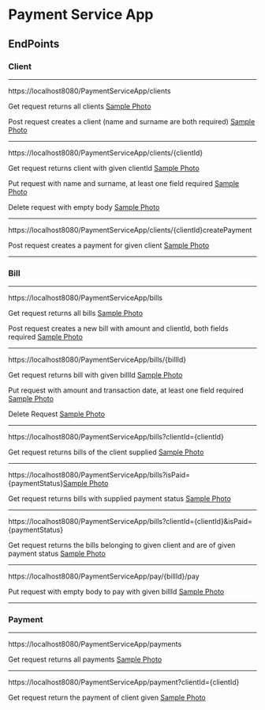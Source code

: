 # Payment Service App


## EndPoints

### Client

---      
https://localhost8080/PaymentServiceApp/clients

Get request returns all clients
[Sample Photo](https://github.com/Abdullah-Sahin/PaymentServiceBackEnd/blob/main/Photos/GetAllClients.png)

Post request creates a client (name and surname are both required)
[Sample Photo](https://github.com/Abdullah-Sahin/PaymentServiceBackEnd/blob/main/Photos/PostClient.png)

---
https://localhost8080/PaymentServiceApp/clients/{clientId}

Get request returns client with given clientId
[Sample Photo](https://github.com/Abdullah-Sahin/PaymentServiceBackEnd/blob/main/Photos/GetClientById.png)

Put request with name and surname, at least one field required
[Sample Photo](https://github.com/Abdullah-Sahin/PaymentServiceBackEnd/blob/main/Photos/UpdateClient.png)

Delete request with empty body
[Sample Photo](https://github.com/Abdullah-Sahin/PaymentServiceBackEnd/blob/main/Photos/DeleteClient.png)

---
https://localhost8080/PaymentServiceApp/clients/{clientId}createPayment

Post request creates a payment for given client
[Sample Photo](https://github.com/Abdullah-Sahin/PaymentServiceBackEnd/blob/main/Photos/PostPaymentForClient.png)

---

### Bill

---
https://localhost8080/PaymentServiceApp/bills

Get request returns all bills
[Sample Photo](https://github.com/Abdullah-Sahin/PaymentServiceBackEnd/blob/main/Photos/GetAllBills.png)

Post request creates a new bill with amount and clientId, both fields required
[Sample Photo](https://github.com/Abdullah-Sahin/PaymentServiceBackEnd/blob/main/Photos/PostBill.png)

---
https://localhost8080/PaymentServiceApp/bills/{billId}

Get request returns bill with given billId
[Sample Photo](https://github.com/Abdullah-Sahin/PaymentServiceBackEnd/blob/main/Photos/GetBillById.png)

Put request with amount and transaction date, at least one field required
[Sample Photo](https://github.com/Abdullah-Sahin/PaymentServiceBackEnd/blob/main/Photos/UpdateBill.png)

Delete Request
[Sample Photo](https://github.com/Abdullah-Sahin/PaymentServiceBackEnd/blob/main/Photos/DeleteBill.png)

---
https://localhost8080/PaymentServiceApp/bills?clientId={clientId}

Get request returns bills of the client supplied
[Sample Photo](https://github.com/Abdullah-Sahin/PaymentServiceBackEnd/blob/main/Photos/GetBillsByClient.png)

---
https://localhost8080/PaymentServiceApp/bills?isPaid={paymentStatus}[Sample Photo]()

Get request returns bills with supplied payment status
[Sample Photo](https://github.com/Abdullah-Sahin/PaymentServiceBackEnd/blob/main/Photos/GetBillsByPaid.png)

---
https://localhost8080/PaymentServiceApp/bills?clientId={clientId}&isPaid={paymentStatus}

Get request returns the bills belonging to given client and are of given payment status
[Sample Photo](https://github.com/Abdullah-Sahin/PaymentServiceBackEnd/blob/main/Photos/GetBillsByClient%26Paid.png)

---
https://localhost8080/PaymentServiceApp/pay/{billId}/pay

Put request with empty body to pay with given billId
[Sample Photo](https://github.com/Abdullah-Sahin/PaymentServiceBackEnd/blob/main/Photos/PayBill.png)

---

### Payment

---
https://localhost8080/PaymentServiceApp/payments

Get request returns all payments
[Sample Photo](https://github.com/Abdullah-Sahin/PaymentServiceBackEnd/blob/main/Photos/GetAllPayments.png)

---
https://localhost8080/PaymentServiceApp/payment?clientId={clientId}

Get request return the payment of client given
[Sample Photo](https://github.com/Abdullah-Sahin/PaymentServiceBackEnd/blob/main/Photos/GetPaymentById.png)








